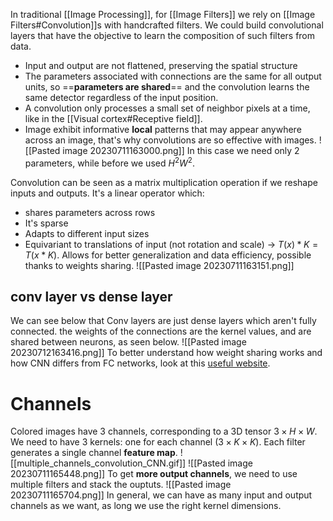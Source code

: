In traditional [[Image Processing]], for [[Image Filters]] we rely on [[Image Filters#Convolution]]s with handcrafted filters.
We could build convolutional layers that have the objective to learn the composition of such filters from data.
- Input and output are not flattened, preserving the spatial structure
- The parameters associated with connections are the same for all output units, so ==**parameters are shared**== and the convolution learns the same detector regardless of the input position.
- A convolution only processes a small set of neighbor pixels at a time, like in the [[Visual cortex#Receptive field]].
- Image exhibit informative **local** patterns that may appear anywhere across an image, that's why convolutions are so effective with images.
![[Pasted image 20230711163000.png]]
In this case we need only 2 parameters, while before we used $H^2W^2$.

Convolution can be seen as a matrix multiplication operation if we reshape inputs and outputs. It's a linear operator which:
- shares parameters across rows
- It's sparse
- Adapts to different input sizes
- Equivariant to translations of input (not rotation and scale) -> $T(x)*K=T(x*K)$. Allows for better generalization and data efficiency, possible thanks to weights sharing.
![[Pasted image 20230711163151.png]]
## conv layer vs dense layer
We can see below that Conv layers are just dense layers which aren't fully connected. the weights of the connections are the kernel values, and are shared between neurons, as seen below.
![[Pasted image 20230712163416.png]]
To better understand how weight sharing works and how CNN differs from FC networks, look at this [useful website](https://adamharley.com/nn_vis/).
# Channels
Colored images have 3 channels, corresponding to a 3D tensor $3\times H\times W$.
We need to have 3 kernels: one for each channel ($3\times K \times K$).
Each filter generates a single channel **feature map**. 
![[multiple_channels_convolution_CNN.gif]]
![[Pasted image 20230711165448.png]]
To get **more output channels**, we need to use multiple filters and stack the ouptuts.
![[Pasted image 20230711165704.png]]
In general, we can have as many input and output channels as we want, as long we use the right kernel dimensions.

